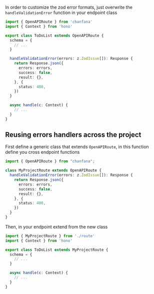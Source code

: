 In order to customize the zod error formats, just overwrite the `handleValidationError` function in your endpoint class

```ts
import { OpenAPIRoute } from 'chanfana'
import { Context } from 'hono'

export class ToDoList extends OpenAPIRoute {
  schema = {
    // ...
  }

  handleValidationError(errors: z.ZodIssue[]): Response {
    return Response.json({
      errors: errors,
      success: false,
      result: {},
    }, {
      status: 400,
    })
  }

  async handle(c: Context) {
    // ...
  }
}
```

## Reusing errors handlers across the project

First define a generic class that extends `OpenAPIRoute`, in this function define you cross endpoint functions

```ts
import { OpenAPIRoute } from "chanfana";

class MyProjectRoute extends OpenAPIRoute {
  handleValidationError(errors: z.ZodIssue[]): Response {
    return Response.json({
      errors: errors,
      success: false,
      result: {},
    }, {
      status: 400,
    })
  }
}
```

Then, in your endpoint extend from the new class

```ts
import { MyProjectRoute } from './route'
import { Context } from 'hono'

export class ToDoList extends MyProjectRoute {
  schema = {
    // ...
  }

  async handle(c: Context) {
    // ...
  }
}
```
